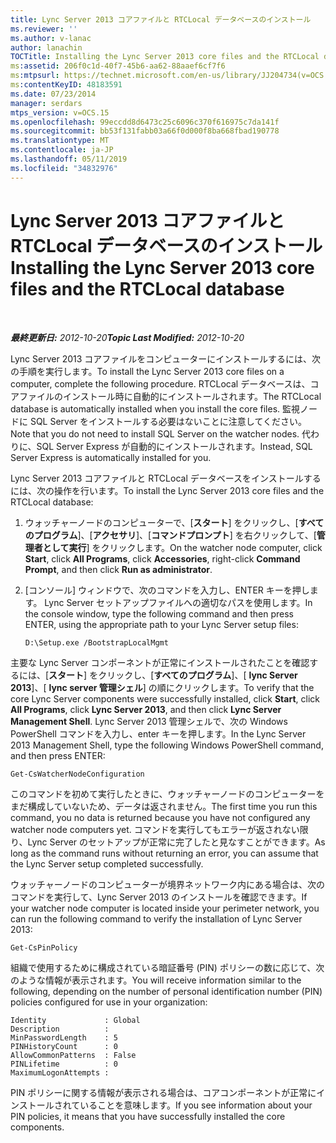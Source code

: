 ```yaml
---
title: Lync Server 2013 コアファイルと RTCLocal データベースのインストール
ms.reviewer: ''
ms.author: v-lanac
author: lanachin
TOCTitle: Installing the Lync Server 2013 core files and the RTCLocal database
ms:assetid: 206f0c1d-40f7-45b6-aa62-88aaef6cf7f6
ms:mtpsurl: https://technet.microsoft.com/en-us/library/JJ204734(v=OCS.15)
ms:contentKeyID: 48183591
ms.date: 07/23/2014
manager: serdars
mtps_version: v=OCS.15
ms.openlocfilehash: 99eccdd8d6473c25c6096c370f616975c7da141f
ms.sourcegitcommit: bb53f131fabb03a66f0d000f8ba668fbad190778
ms.translationtype: MT
ms.contentlocale: ja-JP
ms.lasthandoff: 05/11/2019
ms.locfileid: "34832976"
---
```

<div data-xmlns="http://www.w3.org/1999/xhtml">

<div class="topic" data-xmlns="http://www.w3.org/1999/xhtml" data-msxsl="urn:schemas-microsoft-com:xslt" data-cs="http://msdn.microsoft.com/en-us/">

<div data-asp="http://msdn2.microsoft.com/asp">

# <a name="installing-the-lync-server-2013-core-files-and-the-rtclocal-database"></a><span data-ttu-id="83141-102">Lync Server 2013 コアファイルと RTCLocal データベースのインストール</span><span class="sxs-lookup"><span data-stu-id="83141-102">Installing the Lync Server 2013 core files and the RTCLocal database</span></span>

</div>

<div id="mainSection">

<div id="mainBody">

<span> </span>

<span data-ttu-id="83141-103">_**最終更新日:** 2012-10-20_</span><span class="sxs-lookup"><span data-stu-id="83141-103">_**Topic Last Modified:** 2012-10-20_</span></span>

<span data-ttu-id="83141-104">Lync Server 2013 コアファイルをコンピューターにインストールするには、次の手順を実行します。</span><span class="sxs-lookup"><span data-stu-id="83141-104">To install the Lync Server 2013 core files on a computer, complete the following procedure.</span></span> <span data-ttu-id="83141-105">RTCLocal データベースは、コアファイルのインストール時に自動的にインストールされます。</span><span class="sxs-lookup"><span data-stu-id="83141-105">The RTCLocal database is automatically installed when you install the core files.</span></span> <span data-ttu-id="83141-106">監視ノードに SQL Server をインストールする必要はないことに注意してください。</span><span class="sxs-lookup"><span data-stu-id="83141-106">Note that you do not need to install SQL Server on the watcher nodes.</span></span> <span data-ttu-id="83141-107">代わりに、SQL Server Express が自動的にインストールされます。</span><span class="sxs-lookup"><span data-stu-id="83141-107">Instead, SQL Server Express is automatically installed for you.</span></span>

<span data-ttu-id="83141-108">Lync Server 2013 コアファイルと RTCLocal データベースをインストールするには、次の操作を行います。</span><span class="sxs-lookup"><span data-stu-id="83141-108">To install the Lync Server 2013 core files and the RTCLocal database:</span></span>

1.  <span data-ttu-id="83141-109">ウォッチャーノードのコンピューターで、[**スタート**] をクリックし、[**すべてのプログラム**]、[**アクセサリ**]、[**コマンドプロンプト**] を右クリックして、[**管理者として実行**] をクリックします。</span><span class="sxs-lookup"><span data-stu-id="83141-109">On the watcher node computer, click **Start**, click **All Programs**, click **Accessories**, right-click **Command Prompt**, and then click **Run as administrator**.</span></span>

2.  <span data-ttu-id="83141-110">[コンソール] ウィンドウで、次のコマンドを入力し、ENTER キーを押します。 Lync Server セットアップファイルへの適切なパスを使用します。</span><span class="sxs-lookup"><span data-stu-id="83141-110">In the console window, type the following command and then press ENTER, using the appropriate path to your Lync Server setup files:</span></span>
    
        D:\Setup.exe /BootstrapLocalMgmt

<span data-ttu-id="83141-111">主要な Lync Server コンポーネントが正常にインストールされたことを確認するには、[**スタート**] をクリックし、[**すべてのプログラム**]、[ **lync Server 2013**]、[ **lync server 管理シェル**] の順にクリックします。</span><span class="sxs-lookup"><span data-stu-id="83141-111">To verify that the core Lync Server components were successfully installed, click **Start**, click **All Programs**, click **Lync Server 2013**, and then click **Lync Server Management Shell**.</span></span> <span data-ttu-id="83141-112">Lync Server 2013 管理シェルで、次の Windows PowerShell コマンドを入力し、enter キーを押します。</span><span class="sxs-lookup"><span data-stu-id="83141-112">In the Lync Server 2013 Management Shell, type the following Windows PowerShell command, and then press ENTER:</span></span>

    Get-CsWatcherNodeConfiguration

<span data-ttu-id="83141-113">このコマンドを初めて実行したときに、ウォッチャーノードのコンピューターをまだ構成していないため、データは返されません。</span><span class="sxs-lookup"><span data-stu-id="83141-113">The first time you run this command, you no data is returned because you have not configured any watcher node computers yet.</span></span> <span data-ttu-id="83141-114">コマンドを実行してもエラーが返されない限り、Lync Server のセットアップが正常に完了したと見なすことができます。</span><span class="sxs-lookup"><span data-stu-id="83141-114">As long as the command runs without returning an error, you can assume that the Lync Server setup completed successfully.</span></span>

<span data-ttu-id="83141-115">ウォッチャーノードのコンピューターが境界ネットワーク内にある場合は、次のコマンドを実行して、Lync Server 2013 のインストールを確認できます。</span><span class="sxs-lookup"><span data-stu-id="83141-115">If your watcher node computer is located inside your perimeter network, you can run the following command to verify the installation of Lync Server 2013:</span></span>

    Get-CsPinPolicy

<span data-ttu-id="83141-116">組織で使用するために構成されている暗証番号 (PIN) ポリシーの数に応じて、次のような情報が表示されます。</span><span class="sxs-lookup"><span data-stu-id="83141-116">You will receive information similar to the following, depending on the number of personal identification number (PIN) policies configured for use in your organization:</span></span>

    Identity             : Global
    Description          :
    MinPasswordLength    : 5
    PINHistoryCount      : 0
    AllowCommonPatterns  : False
    PINLifetime          : 0
    MaximumLogonAttempts :

<span data-ttu-id="83141-117">PIN ポリシーに関する情報が表示される場合は、コアコンポーネントが正常にインストールされていることを意味します。</span><span class="sxs-lookup"><span data-stu-id="83141-117">If you see information about your PIN policies, it means that you have successfully installed the core components.</span></span>

</div>

<span> </span>

</div>

</div>

</div>

